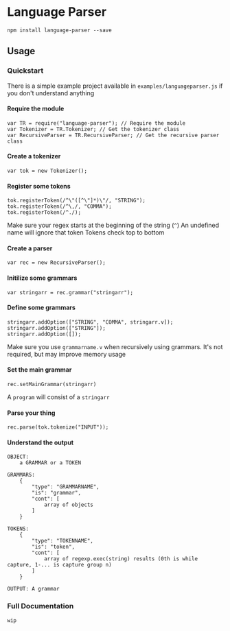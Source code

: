 # Language Parser

`npm install language-parser --save`

## Usage

### Quickstart

There is a simple example project available in `examples/languageparser.js` if you don't understand anything

#### Require the module

    var TR = require("language-parser"); // Require the module
    var Tokenizer = TR.Tokenizer; // Get the tokenizer class
    var RecursiveParser = TR.RecursiveParser; // Get the recursive parser class

#### Create a tokenizer

    var tok = new Tokenizer();

#### Register some tokens

    tok.registerToken(/^\"([^\"]*)\"/, "STRING");
    tok.registerToken(/^\,/, "COMMA");
    tok.registerToken(/^./);
    
Make sure your regex starts at the beginning of the string (`^`)
An undefined name will ignore that token
Tokens check top to bottom

#### Create a parser

    var rec = new RecursiveParser();

#### Initilize some grammars

    var stringarr = rec.grammar("stringarr");
    
#### Define some grammars

    stringarr.addOption(["STRING", "COMMA", stringarr.v]);
    stringarr.addOption(["STRING"]);
    stringarr.addOption([]);
    
Make sure you use `grammarname.v` when recursively using grammars. It's not required, but may improve memory usage

#### Set the main grammar

    rec.setMainGrammar(stringarr)

A `program` will consist of a `stringarr`

#### Parse your thing

    rec.parse(tok.tokenize("INPUT"));
    
#### Understand the output

    OBJECT:
        a GRAMMAR or a TOKEN
        
    GRAMMARS: 
        {
            "type": "GRAMMARNAME",
            "is": "grammar",
            "cont": [
                array of objects
            ]
        }
        
    TOKENS:
        {
            "type": "TOKENNAME",
            "is": "token",
            "cont": [
                array of regexp.exec(string) results (0th is while capture, 1-... is capture group n)
            ]
        }
        
    OUTPUT: A grammar
    
### Full Documentation

    wip